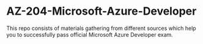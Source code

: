 # AZ-204-Microsoft-Azure-Developer
This repo consists of materials gathering from different sources which help you to successfully pass  official Microsoft Azure Developer exam.
